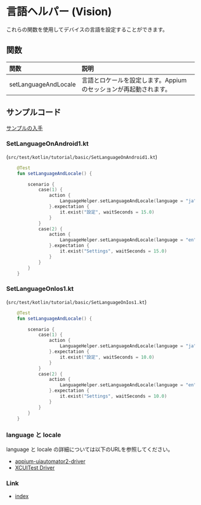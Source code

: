 # 言語ヘルパー (Vision)

これらの関数を使用してデバイスの言語を設定することができます。

## 関数

| 関数                   | 説明                                  |
|:---------------------|:------------------------------------|
| setLanguageAndLocale | 言語とロケールを設定します。Appiumのセッションが再起動されます。 |

## サンプルコード

[サンプルの入手](../../../vision/getting_samples_ja.md)

### SetLanguageOnAndroid1.kt

(`src/test/kotlin/tutorial/basic/SetLanguageOnAndroid1.kt`)

```kotlin
    @Test
    fun setLanguageAndLocale() {

        scenario {
            case(1) {
                action {
                    LanguageHelper.setLanguageAndLocale(language = "ja", locale = "JP")
                }.expectation {
                    it.exist("設定", waitSeconds = 15.0)
                }
            }
            case(2) {
                action {
                    LanguageHelper.setLanguageAndLocale(language = "en", locale = "US")
                }.expectation {
                    it.exist("Settings", waitSeconds = 15.0)
                }
            }
        }
    }
```

### SetLanguageOnIos1.kt

(`src/test/kotlin/tutorial/basic/SetLanguageOnIos1.kt`)

```kotlin
    @Test
    fun setLanguageAndLocale() {

        scenario {
            case(1) {
                action {
                    LanguageHelper.setLanguageAndLocale(language = "ja", locale = "JP")
                }.expectation {
                    it.exist("設定", waitSeconds = 10.0)
                }
            }
            case(2) {
                action {
                    LanguageHelper.setLanguageAndLocale(language = "en", locale = "US")
                }.expectation {
                    it.exist("Settings", waitSeconds = 10.0)
                }
            }
        }
    }
```

### language と locale

language と locale の詳細については以下のURLを参照してください。<br>

- [appium-uiautomator2-driver](https://github.com/appium/appium-uiautomator2-driver)<br>
- [XCUITest Driver](https://appium.github.io/appium-xcuitest-driver/4.16/capabilities/)

### Link

- [index](../../../index_ja.md)
